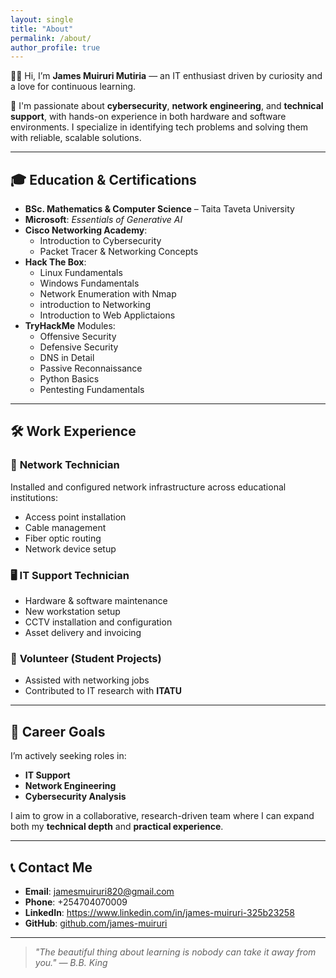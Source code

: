 ```yaml
---
layout: single
title: "About"
permalink: /about/
author_profile: true
---
```


👋🏽 Hi, I’m **James Muiruri Mutiria** — an IT enthusiast driven by curiosity and a love for continuous learning.

🎯 I'm passionate about **cybersecurity**, **network engineering**, and **technical support**, with hands-on experience in both hardware and software environments. I specialize in identifying tech problems and solving them with reliable, scalable solutions.

---

## 🎓 Education & Certifications

- **BSc. Mathematics & Computer Science** – Taita Taveta University
- **Microsoft**: *Essentials of Generative AI*
- **Cisco Networking Academy**:  
  - Introduction to Cybersecurity  
  - Packet Tracer & Networking Concepts
- **Hack The Box**:  
  - Linux Fundamentals  
  - Windows Fundamentals  
  - Network Enumeration with Nmap
  -  introduction to Networking
  - Introduction to Web Applictaions
- **TryHackMe** Modules:  
  - Offensive Security
  -  Defensive Security  
  - DNS in Detail
  -  Passive Reconnaissance  
  - Python Basics
  - Pentesting Fundamentals

---

## 🛠️ Work Experience

### 🔧 **Network Technician**  
Installed and configured network infrastructure across educational institutions:
- Access point installation
- Cable management
- Fiber optic routing
- Network device setup

### 🖥️ **IT Support Technician**  
- Hardware & software maintenance
- New workstation setup
- CCTV installation and configuration
- Asset delivery and invoicing

### 🤝 **Volunteer (Student Projects)**  
- Assisted with networking jobs
- Contributed to IT research with **ITATU**

---

## 🧭 Career Goals

I’m actively seeking roles in:

- **IT Support**
- **Network Engineering**
- **Cybersecurity Analysis**

I aim to grow in a collaborative, research-driven team where I can expand both my **technical depth** and **practical experience**.

---

## 📞 Contact Me

- **Email**: jamesmuiruri820@gmail.com
- **Phone**: +254704070009
- **LinkedIn**: https://www.linkedin.com/in/james-muiruri-325b23258
- **GitHub**: [github.com/james-muiruri](https://github.com/james-muiruri)

---

> _"The beautiful thing about learning is nobody can take it away from you." — B.B. King_
